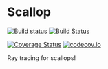 # Scallop

[![Build status](https://ci.appveyor.com/api/projects/status/j8uhgoibkeewd785?svg=true)](https://ci.appveyor.com/project/yakir12/scallop-jl) [![Build Status](https://travis-ci.org/yakir12/Scallop.jl.svg?branch=master)](https://travis-ci.org/yakir12/Scallop.jl)

[![Coverage Status](https://coveralls.io/repos/yakir12/Scallop.jl/badge.svg?branch=master&service=github)](https://coveralls.io/github/yakir12/Scallop.jl?branch=master) [![codecov.io](http://codecov.io/github/yakir12/Scallop.jl/coverage.svg?branch=master)](http://codecov.io/github/yakir12/Scallop.jl?branch=master)

Ray tracing for scallops!
